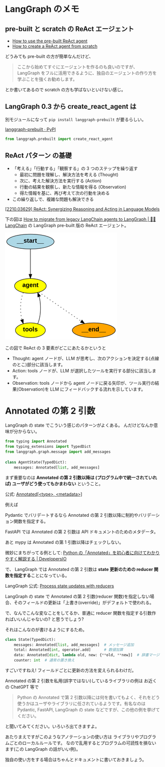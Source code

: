 # LangGraph のメモ

## pre-built と scratch の ReAct エージェント

- [How to use the pre-built ReAct agent](https://langchain-ai.github.io/langgraph/how-tos/create-react-agent/)
- [How to create a ReAct agent from scratch](https://langchain-ai.github.io/langgraph/how-tos/react-agent-from-scratch/)

どうみても pre-built の方が簡単なんだけど、

> ここから始めてすぐにエージェントを作るのも良いのですが、
> LangGraph をフルに活用できるように、独自のエージェントの作り方を学ぶことを強くお勧めします。

とか書いてあるので scratch の方も学ばないといけない感じ。

## LangGraph 0.3 から create_react_agent は

別モジュールになって
`pip install langgraph-prebuilt`
が要るらしい。

[langgraph-prebuilt · PyPI](https://pypi.org/project/langgraph-prebuilt/)

```python
from langgraph.prebuilt import create_react_agent
```

## ReAct パターン の基礎

- 「考える」「行動する」「観察する」の 3 つのステップを繰り返す
  - 最初に問題を理解し、解決方法を考える (Thought)
  - 次に、考えた解決方法を実行する (Action)
  - 行動の結果を観察し、新たな情報を得る (Observation)
  - 得た情報を基に、再び考えて次の行動を決める
- この繰り返しで、複雑な問題も解決できる

[[2210.03629] ReAct: Synergizing Reasoning and Acting in Language Models](https://arxiv.org/abs/2210.03629)

下の図は
[How to migrate from legacy LangChain agents to LangGraph | 🦜️🔗 LangChain](https://python.langchain.com/docs/how_to/migrate_agent/)
の LangGraph pre-built 版の ReAct エージェント。

![RaAct agent](imgs/ReAct.png)

この図で ReAct の 3 要素がどこにあたるかというと

- Thought: agent ノードが、LLM が思考し、次のアクションを決定する(点線のとこ)部分に該当します。
- Action: tools ノードが、LLM が選択したツールを実行する部分に該当します。
- Observation: tools ノードから agent ノードに戻る矢印が、ツール実行の結果(Observation)を LLM にフィードバックする流れを示しています。

# Annotated の第 2 引数

LangGraph の state でこういう感じのパターンがよくある。
んだけどなんか意味が分からない。

```python
from typing import Annotated
from typing_extensions import TypedDict
from langgraph.graph.message import add_messages

class AgentState(TypedDict):
    messages: Annotated[list, add_messages]
```

まず重要なのは
**Annotated の第 2 引数以降は
(プログラム中で統一されていれば)
ユーザがどう使ってもかまわない**
ということ。

公式: [Annotated\[\<type\>, \<metadata\>\]](https://docs.python.org/ja/3.13/library/typing.html#typing.Annotated)

例えば

Pydantic でバリデートするなら
Annotated の第 2 引数以降に制約やバリデーション関数を指定する。

FastAPI では
Annotated の第 2 引数は API ドキュメントのためのメタデータ。

あと mypy は Annotated の第 1 引数以降はチェックしない。

微妙にまちがってる例として:
[Python の「Annotated」を初心者に向けてわかりやすく解説する | DevelopersIO](https://dev.classmethod.jp/articles/python-annotated-for-beginner/)

で、
LangGraph では Annotated の第 2 引数は **state 更新のための reducer 関数を指定する**ことになっている。

LangGraph 公式: [Process state updates with reducers](https://langchain-ai.github.io/langgraph/how-tos/graph-api/?h=reducer#process-state-updates-with-reducers)

LangGraph の state で
Annotated の第 2 引数(reducer 関数)を指定しない場合、そのフィールドの更新は「上書き(override)」がデフォルトで使われる。

で、なんでこんな変なことをしてるか、普通に reducer 関数を指定する引数作ればいいんじゃないの?
と思うでしょう?

それはこんなのが書けるようにするため。

```python
class State(TypedDict):
    messages: Annotated[list, add_messages]  # メッセージ追加
    total: Annotated[int, operator.add]      # 数値加算
    data: Annotated[dict, lambda old, new: {**old, **new}]  # 辞書マージ
    counter: int  # 通常の置き換え
```

すごいですねえ! フィールドごとに更新の方法を変えられるわけだ。

Annotated の第 2 引数を私用(誤字ではない)しているライブラリの例は
お近くの ChatGPT 等で

> Python の Annotated で第 2 引数以降には何を書いてもよく、それをどう使うかはユーザやライブラリに任されているようです。有名なのは Pydantic, FastAPI, LangGraph の state などですが、この他の例を挙げてください。

と聞いてみてください。いろいろ出てきますよ。

あたりまえですがこのようなアノテーションの使い方は
ライブラリやプログラムごとのローカルルールです。
なので乱用するとプログラムの可読性を損ないます(この LangGraph の話がいい例)。

独自の使い方をする場合はちゃんとドキュメントに書いておきましょう。
